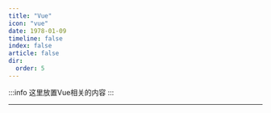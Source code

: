 ```yaml
---
title: "Vue"
icon: "vue"
date: 1978-01-09
timeline: false
index: false
article: false
dir:
  order: 5
---
```


:::info
这里放置Vue相关的内容
:::

--- 
<AutoCatalog />
